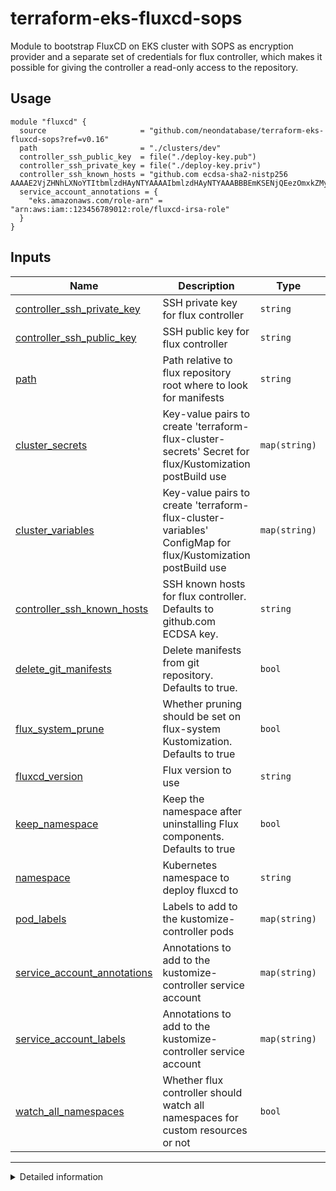 # terraform-eks-fluxcd-sops
Module to bootstrap FluxCD on EKS cluster with SOPS as encryption provider and a separate
set of credentials for flux controller, which makes it possible for giving the controller
a read-only access to the repository.

## Usage

```hcl
module "fluxcd" {
  source                     = "github.com/neondatabase/terraform-eks-fluxcd-sops?ref=v0.16"
  path                       = "./clusters/dev"
  controller_ssh_public_key  = file("./deploy-key.pub")
  controller_ssh_private_key = file("./deploy-key.priv")
  controller_ssh_known_hosts = "github.com ecdsa-sha2-nistp256 AAAAE2VjZHNhLXNoYTItbmlzdHAyNTYAAAAIbmlzdHAyNTYAAABBBEmKSENjQEezOmxkZMy7opKgwFB9nkt5YRrYMjNuG5N87uRgg6CLrbo5wAdT/y6v0mKV0U2w0WZ2YB/++Tpockg="
  service_account_annotations = {
    "eks.amazonaws.com/role-arn" = "arn:aws:iam::123456789012:role/fluxcd-irsa-role"
  }
}
```

<!-- BEGIN_TF_DOCS -->

## Inputs

| Name | Description | Type | Default | Required |
|------|-------------|------|---------|:--------:|
| <a name="input_controller_ssh_private_key"></a> [controller\_ssh\_private\_key](#input\_controller\_ssh\_private\_key) | SSH private key for flux controller | `string` | n/a | yes |
| <a name="input_controller_ssh_public_key"></a> [controller\_ssh\_public\_key](#input\_controller\_ssh\_public\_key) | SSH public key for flux controller | `string` | n/a | yes |
| <a name="input_path"></a> [path](#input\_path) | Path relative to flux repository root where to look for manifests | `string` | n/a | yes |
| <a name="input_cluster_secrets"></a> [cluster\_secrets](#input\_cluster\_secrets) | Key-value pairs to create 'terraform-flux-cluster-secrets' Secret for flux/Kustomization postBuild use | `map(string)` | `{}` | no |
| <a name="input_cluster_variables"></a> [cluster\_variables](#input\_cluster\_variables) | Key-value pairs to create 'terraform-flux-cluster-variables' ConfigMap for flux/Kustomization postBuild use | `map(string)` | `{}` | no |
| <a name="input_controller_ssh_known_hosts"></a> [controller\_ssh\_known\_hosts](#input\_controller\_ssh\_known\_hosts) | SSH known hosts for flux controller. Defaults to github.com ECDSA key. | `string` | `"github.com ecdsa-sha2-nistp256 AAAAE2VjZHNhLXNoYTItbmlzdHAyNTYAAAAIbmlzdHAyNTYAAABBBEmKSENjQEezOmxkZMy7opKgwFB9nkt5YRrYMjNuG5N87uRgg6CLrbo5wAdT/y6v0mKV0U2w0WZ2YB/++Tpockg="` | no |
| <a name="input_delete_git_manifests"></a> [delete\_git\_manifests](#input\_delete\_git\_manifests) | Delete manifests from git repository. Defaults to true. | `bool` | `true` | no |
| <a name="input_flux_system_prune"></a> [flux\_system\_prune](#input\_flux\_system\_prune) | Whether pruning should be set on flux-system Kustomization. Defaults to true | `bool` | `true` | no |
| <a name="input_fluxcd_version"></a> [fluxcd\_version](#input\_fluxcd\_version) | Flux version to use | `string` | `"v2.3.0"` | no |
| <a name="input_keep_namespace"></a> [keep\_namespace](#input\_keep\_namespace) | Keep the namespace after uninstalling Flux components. Defaults to true | `bool` | `true` | no |
| <a name="input_namespace"></a> [namespace](#input\_namespace) | Kubernetes namespace to deploy fluxcd to | `string` | `"flux-system"` | no |
| <a name="input_pod_labels"></a> [pod\_labels](#input\_pod\_labels) | Labels to add to the kustomize-controller pods | `map(string)` | `{}` | no |
| <a name="input_service_account_annotations"></a> [service\_account\_annotations](#input\_service\_account\_annotations) | Annotations to add to the kustomize-controller service account | `map(string)` | `{}` | no |
| <a name="input_service_account_labels"></a> [service\_account\_labels](#input\_service\_account\_labels) | Annotations to add to the kustomize-controller service account | `map(string)` | `{}` | no |
| <a name="input_watch_all_namespaces"></a> [watch\_all\_namespaces](#input\_watch\_all\_namespaces) | Whether flux controller should watch all namespaces for custom resources or not | `bool` | `true` | no |

* * *
<details>
<summary>Detailed information</summary>
## Resources

| Name | Type |
|------|------|
| [flux_bootstrap_git.this](https://registry.terraform.io/providers/fluxcd/flux/latest/docs/resources/bootstrap_git) | resource |
| [kubernetes_config_map.flux_cluster_variables](https://registry.terraform.io/providers/hashicorp/kubernetes/latest/docs/resources/config_map) | resource |
| [kubernetes_namespace.flux_system_ns](https://registry.terraform.io/providers/hashicorp/kubernetes/latest/docs/resources/namespace) | resource |
| [kubernetes_secret.flux_cluster_secrets](https://registry.terraform.io/providers/hashicorp/kubernetes/latest/docs/resources/secret) | resource |
| [kubernetes_secret.flux_system_secret](https://registry.terraform.io/providers/hashicorp/kubernetes/latest/docs/resources/secret) | resource |

</details>
<!-- END_TF_DOCS -->
